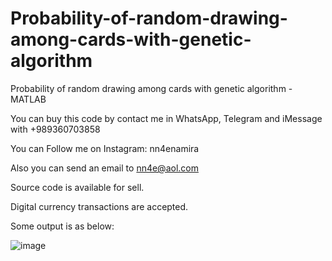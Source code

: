 # Probability-of-random-drawing-among-cards-with-genetic-algorithm
Probability of random drawing among cards with genetic algorithm - MATLAB

You can buy this code by contact me in WhatsApp, Telegram and iMessage with +989360703858

You can Follow me on Instagram: nn4enamira

Also you can send an email to nn4e@aol.com

Source code is available for sell.

Digital currency transactions are accepted.

Some output is as below:

![image](https://github.com/user-attachments/assets/a47c9870-740c-4569-9c55-dabfd4f18237)

